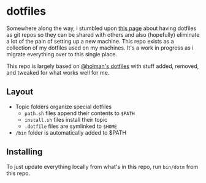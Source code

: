 # dotfiles
Somewhere along the way, i stumbled upon [this page](https://dotfiles.github.io) about having dotfiles as git repos so they can be shared with others and also (hopefully) eliminate a lot of the pain of setting up a new machine. This repo exists as a collection of my dotfiles used on my machines. It's a work in progress as i migrate everything over to this single place.

This repo is largely based on [@holman's dotfiles](https://github.com/holman/dotfiles) with stuff added, removed, and tweaked for what works well for me.

## Layout
- Topic folders organize special dotfiles
    - `path.sh` files append their contents to `$PATH`
    - `install.sh` files install their topic
    - `.dotfile` files are symlinked to `$HOME`
- `/bin` folder is automatically added to $PATH

## Installing

To just update everything locally from what's in this repo, run `bin/dotm` from this repo.

